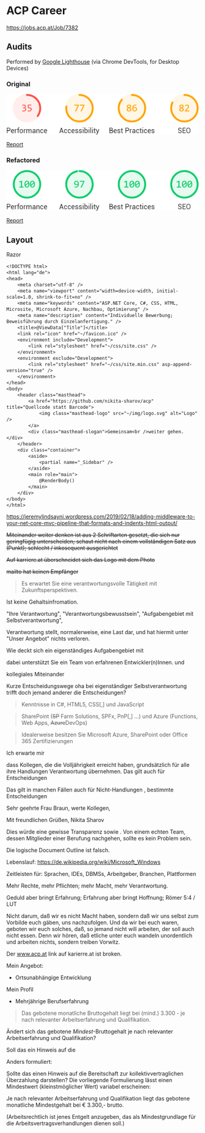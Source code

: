 # ACP Career

https://jobs.acp.at/Job/7382

## Audits

Performed by [Google Lighthouse](https://developers.google.com/web/tools/lighthouse) (via Chrome DevTools, for Desktop Devices) 

### Original

![Lighthouse report results](media/jobs.acp.at-20200601T165515.png)

[Report](https://googlechrome.github.io/lighthouse/viewer/?gist=6aaff613c4c30812fae1e3759997b444)

### Refactored

![Lighthouse report results](media/full-stack-developer.azurewebsites.net-20200601T165713.png)

[Report](https://googlechrome.github.io/lighthouse/viewer/?gist=a9d93d5c473c09a1d1434ad22f7ff7e1)

## Layout

Razor

```razor
<!DOCTYPE html>
<html lang="de">
<head>
    <meta charset="utf-8" />
    <meta name="viewport" content="width=device-width, initial-scale=1.0, shrink-to-fit=no" />
    <meta name="keywords" content="ASP.NET Core, C#, CSS, HTML, Microsite, Microsoft Azure, Nachbau, Optimierung" />
    <meta name="description" content="Individuelle Bewerbung; Beweisführung durch Einzelanfertigung." />
    <title>@ViewData["Title"]</title>
    <link rel="icon" href="~/favicon.ico" />
    <environment include="Development">
        <link rel="stylesheet" href="~/css/site.css" />
    </environment>
    <environment exclude="Development">
        <link rel="stylesheet" href="~/css/site.min.css" asp-append-version="true" />
    </environment>
</head>
<body>
    <header class="masthead">
        <a href="https://github.com/nikita-sharov/acp" title="Quellcode statt Barcode">
            <img class="masthead-logo" src="~/img/logo.svg" alt="Logo" />
        </a>        
        <div class="masthead-slogan">Gemeinsam<br />weiter gehen.</div>
    </header>
    <div class="container">
        <aside>
            <partial name="_Sidebar" />
        </aside>
        <main role="main">
            @RenderBody()
        </main>
    </div>
</body>
</html>
```


https://jeremylindsayni.wordpress.com/2019/02/18/adding-middleware-to-your-net-core-mvc-pipeline-that-formats-and-indents-html-output/

~~Miteinander weiter denken ist aus 2 Schriftarten gesetzt, die sich nur geringfügig unterscheiden; schaut nicht nach einem vollständigen Satz aus (Punkt); schlecht / inkosequent ausgerichtet~~

~~Auf karriere.at überschneidet sich das Logo mit dem Photo~~





~~mailto hat keinen Empfänger~~

> Es erwartet Sie eine verantwortungsvolle Tätigkeit mit Zukunftsperspektiven.

Ist keine Gehaltsinfromation.

"Ihre Verantwortung", "Verantwortungsbewusstsein", "Aufgabengebiet mit Selbstverantwortung",

Verantwortung stellt, normalerweise, eine Last dar, und hat hiermit unter "Unser Angebot" nichts verloren.

Wie deckt sich ein eigenständiges Aufgabengebiet mit 

dabei unterstützt Sie ein Team von erfahrenen Entwickler(n)Innen. und

kollegiales Miteinander

Kurze Entscheidungswege oha bei eigenständiger Selbstverantwortung trifft doch jemand anderer die Entscheidungen?

> Kenntnisse in C#, HTML5, CSS[,] und JavaScript

> SharePoint (~~SP~~ Farm Solutions, SPFx, PnP[,] …) und Azure (Functions, Web Apps, ~~Azure~~DevOps)

> Idealerweise besitzen Sie Microsoft Azure, SharePoint oder Office 365 Zertifizierungen



Ich erwarte mir

dass Kollegen, die die Volljährigkeit erreicht haben, grundsätzlich für alle ihre Handlungen Verantwortung übernehmen. Das gilt auch für Entscheidungen

Das gilt in manchen Fällen auch für Nicht-Handlungen
, bestimmte Entscheidungen




Sehr geehrte Frau Braun,
werte Kollegen,


Mit freundlichen Grüßen,
Nikita Sharov


Dies würde eine gewisse Transparenz sowie . Von einem echten Team, dessen Mitglieder einer Berufung nachgehen, sollte es kein Problem sein.

Die logische Document Outline ist falsch.

Lebenslauf: https://de.wikipedia.org/wiki/Microsoft_Windows

Zeitleisten für: Sprachen, IDEs, DBMSs, Arbeitgeber, Branchen, Plattformen

Mehr Rechte, mehr Pflichten; mehr Macht, mehr Verantwortung.

Geduld aber bringt Erfahrung; Erfahrung aber bringt Hoffnung; Römer 5:4 / LUT

Nicht darum, daß wir es nicht Macht haben, sondern daß wir uns selbst zum Vorbilde euch gäben, uns nachzufolgen. Und da wir bei euch waren, geboten wir euch solches, daß, so jemand nicht will arbeiten, der soll auch nicht essen. Denn wir hören, daß etliche unter euch wandeln unordentlich und arbeiten nichts, sondern treiben Vorwitz.

Der www.acp.at link auf karierre.at ist broken.

Mein Angebot:

- Ortsunabhängige Entwicklung

Mein Profil

- Mehrjährige Berufserfahrung

> Das gebotene monatliche Bruttogehalt liegt bei (mind.) 3.300 - je nach relevanter Arbeitserfahrung und Qualifikation.

Ändert sich das gebotene *Mindest*-Bruttogehalt je nach relevanter Arbeitserfahrung und Qualifikation?

Soll das ein Hinweis auf die

Anders formuliert:  

Sollte das einen Hinweis auf die Bereitschaft zur kollektivvertraglichen Überzahlung darstellen? Die vorliegende Formulierung lässt einen Mindestwert (kleinstmöglicher Wert) variabel erscheinen:

Je nach relevanter Arbeitserfahrung und Qualifikation liegt das gebotene monatliche Mindestgehalt bei € 3.300,- brutto.

(Arbeitsrechtlich ist jenes Entgelt anzugeben, das als Mindestgrundlage für die Arbeitsvertragsverhandlungen dienen soll.)